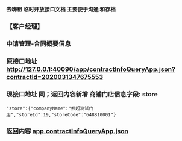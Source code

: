 #### 去嗨租 临时开放接口文档 主要便于沟通 和存档
### 【客户经理】
### 申请管理-合同概要信息
### 原接口地址 http://127.0.0.1:40090/app/contractInfoQueryApp.json?contractId=2020031347675553
### 现接口地址 同；返回内容新增 商铺门店信息字段: store
    "store":{"companyName":"熊超测试门店","storeId":19,"storeCode":"648810001"}
### 返回内容 [app.contractInfoQueryApp.json](./app.contractInfoQueryApp.json)
    
